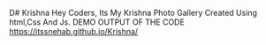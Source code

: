 D# Krishna
Hey Coders, Its My Krishna Photo Gallery Created Using html,Css And Js.
DEMO OUTPUT OF THE CODE https://itssnehab.github.io/Krishna/
